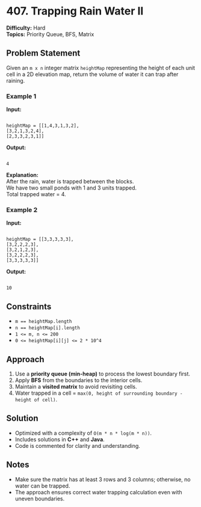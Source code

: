 # 407. Trapping Rain Water II

**Difficulty:** Hard  
**Topics:** Priority Queue, BFS, Matrix  

## Problem Statement

Given an `m x n` integer matrix `heightMap` representing the height of each unit cell in a 2D elevation map, return the volume of water it can trap after raining.

### Example 1

**Input:**  
```

heightMap = [[1,4,3,1,3,2],
[3,2,1,3,2,4],
[2,3,3,2,3,1]]

```

**Output:**  
```

4

```

**Explanation:**  
After the rain, water is trapped between the blocks.  
We have two small ponds with 1 and 3 units trapped.  
Total trapped water = 4.

### Example 2

**Input:**  
```

heightMap = [[3,3,3,3,3],
[3,2,2,2,3],
[3,2,1,2,3],
[3,2,2,2,3],
[3,3,3,3,3]]

```

**Output:**  
```

10

```

## Constraints

- `m == heightMap.length`  
- `n == heightMap[i].length`  
- `1 <= m, n <= 200`  
- `0 <= heightMap[i][j] <= 2 * 10^4`  

## Approach

1. Use a **priority queue (min-heap)** to process the lowest boundary first.
2. Apply **BFS** from the boundaries to the interior cells.
3. Maintain a **visited matrix** to avoid revisiting cells.
4. Water trapped in a cell = `max(0, height of surrounding boundary - height of cell)`.

## Solution

- Optimized with a complexity of `O(m * n * log(m * n))`.
- Includes solutions in **C++** and **Java**.
- Code is commented for clarity and understanding.

## Notes

- Make sure the matrix has at least 3 rows and 3 columns; otherwise, no water can be trapped.
- The approach ensures correct water trapping calculation even with uneven boundaries.
```

